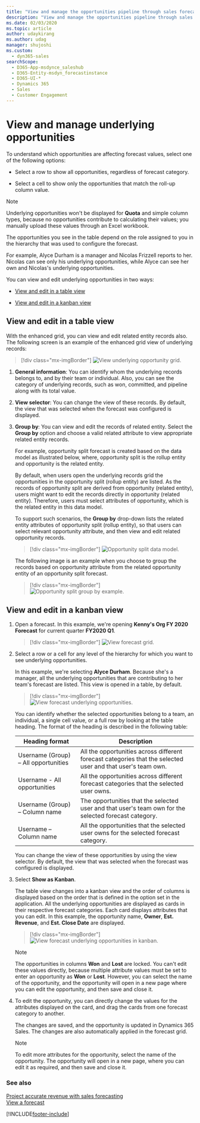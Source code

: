 ```yaml
---
title: "View and manage the opportunities pipeline through sales forecasting (Dynamics 365 Sales) | MicrosoftDocs"
description: "View and manage the opportunities pipeline through sales forecasting in Dynamics 365 Sales."
ms.date: 02/03/2020
ms.topic: article
author: udaykirang
ms.author: udag
manager: shujoshi
ms.custom: 
  - dyn365-sales
searchScope: 
  - D365-App-msdynce_saleshub
  - D365-Entity-msdyn_forecastinstance
  - D365-UI-*
  - Dynamics 365
  - Sales
  - Customer Engagement
---
```


# View and manage underlying opportunities 

To understand which opportunities are affecting forecast values, select one of the following options: 

- Select a row to show all opportunities, regardless of forecast category.

- Select a cell to show only the opportunities that match the roll-up column value.

> [!NOTE]
> Underlying opportunities won't be displayed for **Quota** and simple column types, because no opportunities contribute to calculating their values; you manually upload these values through an Excel workbook.

The opportunities you see in the table depend on the role assigned to you in the hierarchy that was used to configure the forecast.

For example, Alyce Durham is a manager and Nicolas Frizzell reports to her. Nicolas can see only his underlying opportunities, while Alyce can see her own and Nicolas's underlying opportunities.

You can view and edit underlying opportunities in two ways:

- [View and edit in a table view](#view-and-edit-in-a-table-view)

- [View and edit in a kanban view](#view-and-edit-in-a-kanban-view)

## View and edit in a table view

With the enhanced grid, you can view and edit related entity records also. The following screen is an example of the enhanced grid view of underlying records:   

> [!div class="mx-imgBorder"]
> ![View underlying opportunity grid.](media/forecast-view-grid-group-option.png "View underlying opportunity grid")

1. **General information**: You can identify whom the underlying records belongs to, and by their team or individual. Also, you can see the category of underlying records, such as won, committed, and pipeline along with its total value.

2. **View selector**: You can change the view of these records. By default, the view that was selected when the forecast was configured is displayed.

3. **Group by**: You can view and edit the records of related entity. Select the **Group by** option and choose a valid related attribute to view appropriate related entity records. 

    For example, opportunity split forecast is created based on the data model as illustrated below, where, opportunity split is the rollup entity and opportunity is the related entity.

    By default, when users open the underlying records grid the opportunities in the opportunity split (rollup entity) are listed. As the records of opportunity split are derived from opportunity (related entity), users might want to edit the records directly in opportunity (related entity). Therefore, users must select attributes of opportunity, which is the related entity in this data model.

    To support such scenarios, the **Group by** drop-down lists the related entity attributes of opportunity split (rollup entity), so that users can select relevant opportunity attribute, and then view and edit related opportunity records.    

    > [!div class="mx-imgBorder"]
    > ![Opportunity split data model.](media/forecast-opportunity-split-data-model.png "Opportunity split data model")

    The following image is an example when you choose to group the records based on opportunity attribute from the related opportunity entity of an opportunity split forecast.

    > [!div class="mx-imgBorder"]
    > ![Opportunity split group by example.](media/forecast-opportunity-split-groupby-example.png "Opportunity split group by example")


## View and edit in a kanban view

1.	Open a forecast. In this example, we're opening **Kenny's Org FY 2020 Forecast** for current quarter **FY2020 Q1**.

    > [!div class="mx-imgBorder"]
    > ![View forecast grid.](media/forecast-view-forecast-grid.png "View forecast grid")

2.	Select a row or a cell for any level of the hierarchy for which you want to see underlying opportunities. 

    In this example, we're selecting **Alyce Durham**. Because she's a manager, all the underlying opportunities that are contributing to her team's forecast are listed. This view is opened in a table, by default.

    > [!div class="mx-imgBorder"]
    > ![View forecast underlying opportunities.](media/forecast-view-underlying-opportunities.png "View forecast underlying opportunities")

    You can identify whether the selected opportunities belong to a team, an individual, a single cell value, or a full row by looking at the table heading. The format of the heading is described in the following table:

    | Heading format | Description |
    |----------------|-------------|
    | Username (Group) – All opportunities | All the opportunities across different forecast categories that the selected user and that user's team own. |
    | Username - All opportunities | All the opportunities across different forecast categories that the selected user owns. |
    | Username (Group) – Column name | The opportunities that the selected user and that user's team own for the selected forecast category. |
    | Username – Column name | All the opportunities that the selected user owns for the selected forecast category. |.

    You can change the view of these opportunities by using the view selector. By default, the view that was selected when the forecast was configured is displayed.

3.	Select **Show as Kanban**. 

    The table view changes into a kanban view and the order of columns is displayed based on the order that is defined in the option set in the application. All the underlying opportunities are displayed as cards in their respective forecast categories. Each card displays attributes that you can edit. In this example, the opportunity name, **Owner**, **Est. Revenue**, and **Est. Close Date** are displayed.

    > [!div class="mx-imgBorder"]
    > ![View forecast underlying opportunities in kanban.](media/forecast-view-underlying-opportunities-kanban.png "View forecast underlying opportunities in a kanban view")

    > [!NOTE]
    > The opportunities in columns **Won** and **Lost** are locked. You can't edit these values directly, because multiple attribute values must be set to enter an opportunity as **Won** or **Lost**. However, you can select the name of the opportunity, and the opportunity will open in a new page where you can edit the opportunity, and then save and close it.

4.	To edit the opportunity, you can directly change the values for the attributes displayed on the card, and drag the cards from one forecast category to another.
    
    The changes are saved, and the opportunity is updated in Dynamics 365 Sales. The changes are also automatically applied in the forecast grid.

    > [!NOTE]
    > To edit more attributes for the opportunity, select the name of the opportunity. The opportunity will open in a new page, where you can edit it as required, and then save and close it.

### See also

[Project accurate revenue with sales forecasting](project-accurate-revenue-sales-forecasting.md)<br>
[View a forecast](view-forecasts.md)


[!INCLUDE[footer-include](../includes/footer-banner.md)]
